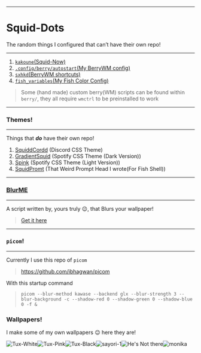 ---
<h1 id="squid-dots">Squid-Dots</h1>
<p>The random things I configured that can’t have their own repo!</p>
<hr>
<ol>
<li><a href="https://github.com/ThatGeekyWeeb/Squid-Dots/blob/master/Squid-Now/Squid-Now.kak"><code>kakoune</code>(Squid-Now)</a></li>
<li><a href="https://github.com/ThatGeekyWeeb/Squid-Dots/blob/master/berry/autostart"><code>.config/berry/autostart</code>(My BerryWM config)</a></li>
<li><a href="https://github.com/ThatGeekyWeeb/Squid-Dots/blob/master/sxhkd/sxhkdrc"><code>sxhkd</code>(BerryWM shortcuts)</a></li>
<li><a href="https://github.com/ThatGeekyWeeb/Squid-Dots/blob/master/Fish-Colors/fish_variables"><code>fish_variables</code>(My Fish Color Config)</a></li>
</ol>
<blockquote>
<p>Some (hand made) custom berry(WM) scripts can be found within <code>berry/</code>, they all require <code>wmctrl</code> to be preinstalled to work</p>
</blockquote>
<hr>
<h3 id="themes">Themes!</h3>
<hr>
<p>Things that <em><strong>do</strong></em> have their own repo!</p>
<ol>
<li><a href="https://github.com/ThatGeekyWeeb/SquiddCordd">SquiddCordd</a> (Discord CSS Theme)</li>
<li><a href="https://github.com/ThatGeekyWeeb/GradientSquid">GradientSquid</a> (Spotify CSS Theme (Dark Version))</li>
<li><a href="https://github.com/ThatGeekyWeeb/GradientSquid/tree/Spink">Spink</a> (Spotify CSS Theme (Light Version))</li>
<li><a href="https://github.com/ThatGeekyWeeb/SquidPrompt">SquidPromt</a> (That Weird Prompt Head I wrote(For Fish Shell))</li>
</ol>
<hr>
<h3 id="blurme"><a href="https://github.com/ThatGeekyWeeb/BlurME">BlurME</a></h3>
<hr>
<p>A script written by, yours truly 😉, that Blurs your wallpaper!</p>
<blockquote>
<p><a href="https://github.com/ThatGeekyWeeb/BlurME">Get it here</a></p>
</blockquote>
<hr>
<h3 id="picom"><code>picom</code>!</h3>
<hr>
<p>Currently I use this repo of <code>picom</code></p>
<blockquote>
<p><a href="https://github.com/ibhagwan/picom">https://github.com/ibhagwan/picom</a></p>
</blockquote>
<p>With this startup command</p>
<blockquote>
<pre class=" language-sh"><code class="prism  language-sh">picom --blur-method kawase --backend glx --blur-strength 3 --blur-background -c --shadow-red 0 --shadow-green 0 --shadow-blue 0 -f &amp;
</code></pre>
</blockquote>
<h3 id="wallpapers">Wallpapers!</h3>
<p>I make some of my own wallpapers 😉 here they are!</p>
<p><img src="https://cdn.discordapp.com/attachments/699685435198144553/736085926182387732/tux-white.png" alt="Tux-White"><img src="https://cdn.discordapp.com/attachments/699685435198144553/736085925259640862/tux-pink.png" alt="Tux-Pink"><img src="https://cdn.discordapp.com/attachments/699685435198144553/736085919093882900/tux-black.png" alt="Tux-Black"><img src="https://cdn.discordapp.com/attachments/635625973764849684/736109788106194954/sayori-1.jpg" alt="sayori-1"><img src="https://cdn.discordapp.com/attachments/635625973764849684/736109805995032616/sayori-alone.jpg" alt="He's Not there"><img src="https://cdn.discordapp.com/attachments/699685435198144553/736879576516526160/doki-2-pink.jpg" alt="monika"></p>

